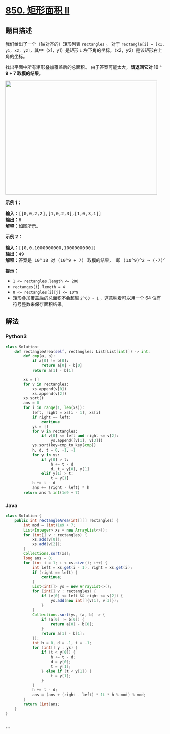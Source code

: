 # [850. 矩形面积 II](https://leetcode-cn.com/problems/rectangle-area-ii)



## 题目描述

<!-- 这里写题目描述 -->

<p>我们给出了一个（轴对齐的）矩形列表&nbsp;<code>rectangles</code>&nbsp;。 对于&nbsp;<code>rectangle[i] = [x1, y1, x2, y2]</code>，其中（x1，y1）是矩形&nbsp;<code>i</code>&nbsp;左下角的坐标，（x2，y2）是该矩形右上角的坐标。</p>

<p>找出平面中所有矩形叠加覆盖后的总面积。 由于答案可能太大，<strong>请返回它对 10 ^ 9 + 7 取模的结果</strong>。</p>

<p><img alt="" src="https://s3-lc-upload.s3.amazonaws.com/uploads/2018/06/06/rectangle_area_ii_pic.png" style="height: 360px; width: 480px;"></p>

<p><strong>示例 1：</strong></p>

<pre><strong>输入：</strong>[[0,0,2,2],[1,0,2,3],[1,0,3,1]]
<strong>输出：</strong>6
<strong>解释：</strong>如图所示。
</pre>

<p><strong>示例 2：</strong></p>

<pre><strong>输入：</strong>[[0,0,1000000000,1000000000]]
<strong>输出：</strong>49
<strong>解释：</strong>答案是 10^18 对 (10^9 + 7) 取模的结果， 即 (10^9)^2 &rarr; (-7)^2 = 49 。
</pre>

<p><strong>提示：</strong></p>

<ul>
	<li><code>1 &lt;= rectangles.length &lt;= 200</code></li>
	<li><code>rectanges[i].length = 4</code></li>
	<li><code>0 &lt;= rectangles[i][j] &lt;= 10^9</code></li>
	<li>矩形叠加覆盖后的总面积不会超越&nbsp;<code>2^63 - 1</code>&nbsp;，这意味着可以用一个&nbsp;64 位有符号整数来保存面积结果。</li>
</ul>


## 解法

<!-- 这里可写通用的实现逻辑 -->

<!-- tabs:start -->

### **Python3**

<!-- 这里可写当前语言的特殊实现逻辑 -->

```python
class Solution:
    def rectangleArea(self, rectangles: List[List[int]]) -> int:
        def cmp(a, b):
            if a[0] != b[0]:
                return a[0] - b[0]
            return a[1] - b[1]

        xs = []
        for v in rectangles:
            xs.append(v[0])
            xs.append(v[2])
        xs.sort()
        ans = 0
        for i in range(1, len(xs)):
            left, right = xs[i - 1], xs[i]
            if right == left:
                continue
            ys = []
            for v in rectangles:
                if v[0] <= left and right <= v[2]:
                    ys.append([v[1], v[3]])
            ys.sort(key=cmp_to_key(cmp))
            h, d, t = 0, -1, -1
            for y in ys:
                if y[0] > t:
                    h += t - d    
                    d, t = y[0], y[1]
                elif y[1] > t:
                    t = y[1]
            h += t - d
            ans += (right - left) * h
        return ans % int(1e9 + 7)
```

### **Java**

<!-- 这里可写当前语言的特殊实现逻辑 -->

```java
class Solution {
    public int rectangleArea(int[][] rectangles) {
        int mod = (int)1e9 + 7;
        List<Integer> xs = new ArrayList<>();
        for (int[] v : rectangles) {
            xs.add(v[0]);
            xs.add(v[2]);
        }
        Collections.sort(xs);
        long ans = 0;
        for (int i = 1; i < xs.size(); i++) {
            int left = xs.get(i - 1), right = xs.get(i);
            if (right == left) {
                continue;
            }
            List<int[]> ys = new ArrayList<>();
            for (int[] v : rectangles) {
                if (v[0] <= left && right <= v[2]) {
                    ys.add(new int[]{v[1], v[3]});
                }
            }
            Collections.sort(ys, (a, b) -> {
                if (a[0] != b[0]) {
                    return a[0] - b[0];
                }
                return a[1] - b[1];
            });
            int h = 0, d = -1, t = -1;
            for (int[] y : ys) {
                if (t < y[0]) {
                    h += t - d;
                    d = y[0];
                    t = y[1];
                } else if (t < y[1]) {
                    t = y[1];
                }
            }
            h += t - d;
            ans = (ans + (right - left) * 1L * h % mod) % mod;
        }
        return (int)ans;
    }
}
```

### **...**

```

```

<!-- tabs:end -->
